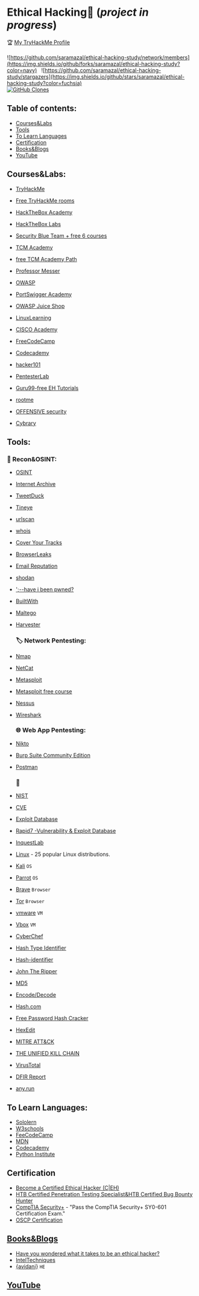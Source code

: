 # Ethical Hacking🤺  (_project in progress_)
🏆 [My TryHackMe Profile](https://tryhackme.com/p/Mazal)
<br>
<br>
![https://github.com/saramazal/ethical-hacking-study/network/members](https://img.shields.io/github/forks/saramazal/ethical-hacking-study?color=navy) &nbsp;
![https://github.com/saramazal/ethical-hacking-study/stargazers](https://img.shields.io/github/stars/saramazal/ethical-hacking-study?color=fuchsia) &nbsp;
<br>
[![GitHub Clones](https://img.shields.io/badge/dynamic/json?color=success&label=Clone&query=count&url=https://gist.githubusercontent.com/saramazal/SECRET_TOKEN/raw/clone.json&logo=github)](https://github.com/repos/saramazal/ethical-hacking-study)


## Table of contents:

* [Courses&Labs](#courseslabs)
* [Tools](#tools)
* [To Learn Languages](#to-learn-languages)
* [Certification](#certification)
* [Books&Blogs](#booksblogs)
* [YouTube](#youtube)


## Courses&Labs:
- [TryHackMe](https://tryhackme.com)
- [Free TryHackMe rooms](https://github.com/saramazal/ethical-hacking-study/blob/main/free-thm-rooms.md)

- [HackTheBox Academy](https://academy.hackthebox.com/login)
- [HackTheBox Labs](https://app.hackthebox.com/starting-point)

- [Security Blue Team + free 6 courses](https://securityblue.team/)

- [TCM Academy](https://academy.tcm-sec.com/courses)
- [free TCM Academy Path](https://academy.tcm-sec.com/p/learn-penetration-testing-free)

- [Professor Messer](https://www.professormesser.com/) 

- [OWASP](https://owasp.org/#)
- [PortSwigger Academy](https://portswigger.net/web-security)
- [OWASP Juice Shop](https://owasp.org/www-project-juice-shop/)


- [LinuxLearning](https://learning.lpi.org/en/learning-materials/030-100/031/031.1/031.1_01/)
- [CISCO Academy](https://www.netacad.com/courses/cybersecurity)
- [FreeCodeCamp](https://www.freecodecamp.org/learn/information-security/)
- [Codecademy](https://www.codecademy.com/catalog/subject/cybersecurity)
- [hacker101](https://www.hacker101.com/)
- [PentesterLab](https://pentesterlab.com/)
- [Guru99-free EH Tutorials](https://www.guru99.com/ethical-hacking-tutorials.html)
- [rootme](https://www.root-me.org/?lang=en)
- [OFFENSIVE security](https://www.offensive-security.com)
- [Cybrary](https://www.cybrary.it/)


## Tools:
   ###  :bookmark:  Recon&OSINT:
- [OSINT](https://osintframework.com/) 
- [Internet Archive](https://archive.org/web/) 
- [TweetDuck](https://tweetduck.chylex.com/) 
- [Tineye](https://tineye.com/) 
- [urlscan](https://urlscan.io/) 
- [whois](https://who.is/)
- [Cover Your Tracks](https://firstpartysimulator.org/) 
- [BrowserLeaks](https://browserleaks.com/) 
- [Email Reputation](https://emailrep.io/ ) 
- [shodan](https://www.shodan.io/)
- [';--have i been pwned?](https://haveibeenpwned.com/) 
- [BuiltWith](https://builtwith.com/) 
- [Maltego](https://www.maltego.com/?utm_source=paterva.com&utm_medium=referral&utm_campaign=301) 
- [Harvester](https://www.kali.org/tools/theharvester/)

   ### :label: Network Pentesting:
- [Nmap](https://nmap.org/) 
- [NetCat](https://nmap.org/ncat/) 
- [Metasploit](https://www.metasploit.com/get-started) 
- [Metasploit free course](https://www.offensive-security.com/metasploit-unleashed/) 
- [Nessus](https://www.tenable.com/downloads/nessus?loginAttempted=true) 
- [Wireshark](https://www.wireshark.org/) 

   ### :globe_with_meridians: Web App Pentesting:
- [Nikto](https://www.kali.org/tools/nikto/) 
- [Burp Suite Community Edition](https://portswigger.net/burp) 
- [Postman](https://www.postman.com/) 

   ### :wrench:

- [NIST](https://nvd.nist.gov/search)
- [CVE](https://cve.mitre.org/)
- [Exploit Database](https://www.exploit-db.com/)
- [Rapid7 -Vulnerability & Exploit Database](https://www.rapid7.com/db/)
- [InquestLab](https://labs.inquest.net/)


- [Linux](https://www.linux.org/pages/download/) - 25 popular Linux distributions.
- [Kali](https://www.kali.org/get-kali/) ```OS```
- [Parrot](https://www.parrotsec.org/)  ```OS```

- [Brave](https://brave.com/download/) ```Browser```
- [Tor](https://www.torproject.org/download/) ```Browser```
- [vmware](https://www.vmware.com/)  ```VM```
- [Vbox](https://www.virtualbox.org/) ```VM```

- [CyberChef](https://cyberchef.org/)
- [Hash Type Identifier](https://hashes.com/en/tools/hash_identifier)
- [Hash-identifier](https://gitlab.com/kalilinux/packages/hash-identifier/-/tree/kali/master) 
- [John The Ripper](https://github.com/openwall/john/blob/bleeding-jumbo/doc/INSTALL)
- [MD5](https://md5.gromweb.com/)
- [Encode/Decode](https://toolbox.googleapps.com/apps/encode_decode/)
- [Hash.com](https://hashes.com/en/decrypt/hash)
- [Free Password Hash Cracker](https://crackstation.net/)
- [HexEdit](https://hexed.it/)

- [MITRE ATT&CK](https://attack.mitre.org/)
- [THE UNIFIED KILL CHAIN](https://unifiedkillchain.com/)
- [VirusTotal](https://www.virustotal.com/gui/file/a2a4a8436da64246ade25c702a6677ebbb14fc2bd0c6f02d2d7b8d2046e59ecb?nocache=1)
- [DFIR Report](https://thedfirreport.com/)
- [any.run](https://any.run/)


## To Learn Languages:
- [Sololern](https://www.sololearn.com/)
- [W3schools](https://www.w3schools.com/)
- [FeeCodeCamp](https://www.freecodecamp.org/)
- [MDN](https://developer.mozilla.org/en-US/)
- [Codecademy](https://www.codecademy.com/catalog)
- [Python Institute](https://pythoninstitute.org/)

## Certification
- [Become a Certified Ethical Hacker (C|EH)
](https://www.eccouncil.org/programs/certified-ethical-hacker-ceh/)
- [HTB Certified Penetration Testing Specialist&HTB Certified Bug Bounty Hunter](https://academy.hackthebox.com/preview/certifications)
- [CompTIA Security+](https://securityplus.training/) - "Pass the CompTIA Security+ SY0-601 Certification Exam."
- [OSCP Certification](https://www.offensive-security.com/courses/pen-200/)

## [Books&Blogs](https://github.com/saramazal/ethical-hacking-study/blob/main/books.md)
- [Have you wondered what it takes to be an ethical hacker?](https://www.freecodecamp.org/news/how-to-become-an-ethical-hacker/)
- [IntelTechniques](https://inteltechniques.com/index.html)
- [{avidani}](https://avidani.com/) ```HE```

## [YouTube](https://github.com/saramazal/ethical-hacking-study/blob/main/youtube.md)

